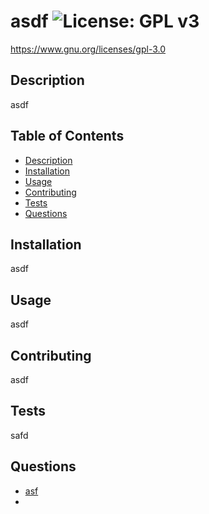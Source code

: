 
# asdf ![License: GPL v3](https://img.shields.io/badge/License-GPLv3-blue.svg)
https://www.gnu.org/licenses/gpl-3.0

## Description
asdf

## Table of Contents
- [Description](##description)
- [Installation](##installation)
- [Usage](##usage)
- [Contributing](##contributing)
- [Tests](##tests)
- [Questions](##questions)

## Installation
asdf

## Usage
asdf

## Contributing
asdf

## Tests
safd

## Questions
- [asf](https://github.com/asf)
- <asdf>
